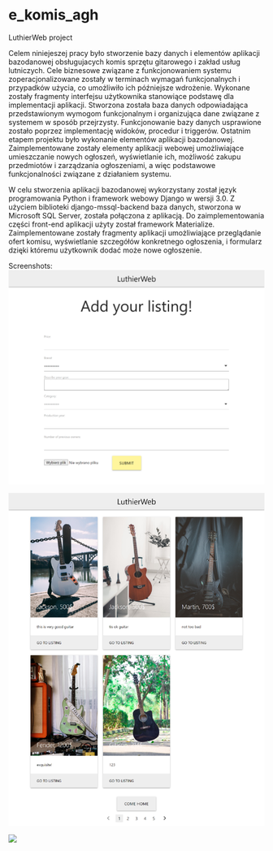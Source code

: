 # e_komis_agh

LuthierWeb project

Celem niniejeszej pracy było stworzenie bazy danych i elementów aplikacji bazodanowej obsługujacych komis sprzętu gitarowego i zakład usług lutniczych. Cele biznesowe związane z funkcjonowaniem systemu zoperacjonalizowane zostały w terminach wymagań funkcjonalnych i przypadków użycia, co umożliwiło ich późniejsze wdrożenie. Wykonane zostały fragmenty interfejsu użytkownika stanowiące podstawę dla implementacji aplikacji. Stworzona została baza danych odpowiadająca przedstawionym wymogom funkcjonalnym i organizująca dane związane z systemem w sposób przejrzysty. Funkcjonowanie bazy danych usprawione zostało poprzez implementację widoków, procedur i triggerów. Ostatnim etapem projektu było wykonanie elementów aplikacji bazodanowej. Zaimplementowane zostały elementy aplikacji webowej umożliwiające umieszczanie nowych ogłoszeń, wyświetlanie ich, możliwość zakupu przedmiotów i zarządzania ogłoszeniami, a więc podstawowe funkcjonalności związane z działaniem systemu.


W celu stworzenia aplikacji bazodanowej wykorzystany został język programowania Python i framework webowy Django w wersji 3.0. Z użyciem biblioteki django-mssql-backend baza danych, stworzona w Microsoft SQL Server, została połączona z aplikacją. Do zaimplementowania części front-end aplikacji użyty został framework Materialize.
Zaimplementowane zostały fragmenty aplikacji umożliwiające przeglądanie ofert komisu, wyświetlanie szczegółów konkretnego ogłoszenia, i formularz dzięki któremu użytkownik dodać może nowe ogłoszenie.


Screenshots:
![](screenshots/127.0.0.1_8000_add_listing_.png)


![](screenshots/127.0.0.1_8000_listings_.png)


![](screenshots/127.0.0.1_8000_listing_page_1.png)

